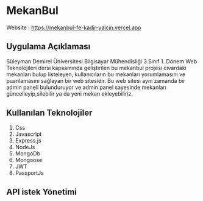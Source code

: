 # MekanBul 

Website : https://mekanbul-fe-kadir-yalcin.vercel.app

## Uygulama Açıklaması

Süleyman Demirel Üniversitesi Bilgisayar Mühendisliği 3.Sınıf 1. Dönem Web Teknolojileri dersi kapsamında geliştirilen bu mekanbul projesi civardaki mekanları bulup listeleyen, kullanıcıların bu mekanları yorumlamasını ve puanlamasını sağlayan bir web sitesidir. Bu web sitesi aynı zamanda bir admin paneli bulunduruyor ve admin panel sayesinde mekanları güncelleyip,silebilir ya da yeni mekan ekleyebiliriz. 

## Kullanılan Teknolojiler
1. Css
2. Javascript
3. Express.js
4. NodeJs
5. MongoDb
6. Mongoose
7. JWT
8. PassportJs

## API istek Yönetimi

